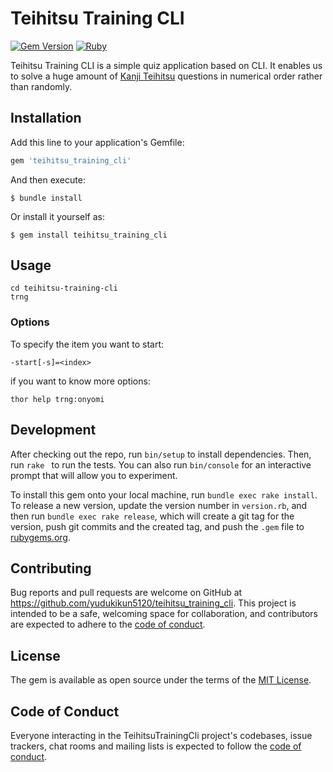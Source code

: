 # Teihitsu Training CLI

[![Gem Version](https://badge.fury.io/rb/teihitsu_training_cli.svg)](https://badge.fury.io/rb/teihitsu_training_cli)
[![Ruby](https://github.com/yudukikun5120/teihitsu_training_cli/actions/workflows/main.yml/badge.svg)](https://github.com/yudukikun5120/teihitsu_training_cli/actions/workflows/main.yml)

Teihitsu Training CLI is a simple quiz application based on CLI. It enables us to solve a huge amount of [Kanji Teihitsu][kanjiteihitsu-homepage] questions in numerical order rather than randomly.

[kanjiteihitsu-homepage]: https://hagunn2525.wixsite.com/kanji-teihitsu

## Installation

Add this line to your application's Gemfile:

```ruby
gem 'teihitsu_training_cli'
```

And then execute:

    $ bundle install

Or install it yourself as:

    $ gem install teihitsu_training_cli

## Usage

    cd teihitsu-training-cli
    trng

### Options
To specify the item you want to start:

    -start[-s]=<index>

if you want to know more options:

    thor help trng:onyomi

## Development

After checking out the repo, run `bin/setup` to install dependencies. Then, run `rake ` to run the tests. You can also run `bin/console` for an interactive prompt that will allow you to experiment.

To install this gem onto your local machine, run `bundle exec rake install`. To release a new version, update the version number in `version.rb`, and then run `bundle exec rake release`, which will create a git tag for the version, push git commits and the created tag, and push the `.gem` file to [rubygems.org](https://rubygems.org).

## Contributing

Bug reports and pull requests are welcome on GitHub at https://github.com/yudukikun5120/teihitsu_training_cli. This project is intended to be a safe, welcoming space for collaboration, and contributors are expected to adhere to the [code of conduct](https://github.com/yudukikun5120/teihitsu_training_cli/blob/main/CODE_OF_CONDUCT.md).

## License

The gem is available as open source under the terms of the [MIT License](https://opensource.org/licenses/MIT).

## Code of Conduct

Everyone interacting in the TeihitsuTrainingCli project's codebases, issue trackers, chat rooms and mailing lists is expected to follow the [code of conduct](https://github.com/yudukikun5120/teihitsu_training_cli/blob/main/CODE_OF_CONDUCT.md).
